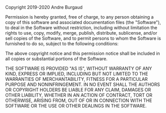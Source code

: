 Copyright 2019-2020 Andre Burgaud

Permission is hereby granted, free  of charge, to any person obtaining a copy of
this software and associated documentation  files (the "Software"),  to  deal in
the Software without restriction,  including without  limitation the  rights  to
use, copy, modify, merge, publish, distribute, sublicense, and/or sell copies of
the Software, and to permit  persons to whom the Software is furnished to do so,
subject to the following conditions:

The above copyright notice  and this permission notice shall be included in  all
copies or substantial portions of the Software.

THE SOFTWARE  IS PROVIDED "AS  IS",  WITHOUT  WARRANTY  OF ANY  KIND, EXPRESS OR
IMPLIED, INCLUDING BUT NOT LIMITED TO THE WARRANTIES OF MERCHANTABILITY, FITNESS
FOR A PARTICULAR PURPOSE  AND NONINFRINGEMENT. IN NO EVENT SHALL THE AUTHORS  OR
COPYRIGHT HOLDERS BE LIABLE FOR  ANY CLAIM, DAMAGES OR OTHER LIABILITY,  WHETHER
IN AN  ACTION  OF  CONTRACT, TORT  OR  OTHERWISE, ARISING  FROM,  OUT  OF OR  IN
CONNECTION WITH THE SOFTWARE OR THE USE OR OTHER DEALINGS IN THE SOFTWARE.
